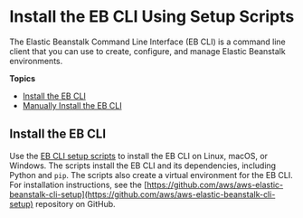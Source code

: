 # Install the EB CLI Using Setup Scripts<a name="eb-cli3-install"></a>

The Elastic Beanstalk Command Line Interface \(EB CLI\) is a command line client that you can use to create, configure, and manage Elastic Beanstalk environments\.

**Topics**
+ [Install the EB CLI](#eb-cli3-install.scripts)
+ [Manually Install the EB CLI](eb-cli3-install-advanced.md)

## Install the EB CLI<a name="eb-cli3-install.scripts"></a>

Use the [EB CLI setup scripts](https://github.com/aws/aws-elastic-beanstalk-cli-setup) to install the EB CLI on Linux, macOS, or Windows\. The scripts install the EB CLI and its dependencies, including Python and `pip`\. The scripts also create a virtual environment for the EB CLI\. For installation instructions, see the [https://github.com/aws/aws-elastic-beanstalk-cli-setup](https://github.com/aws/aws-elastic-beanstalk-cli-setup) repository on GitHub\.